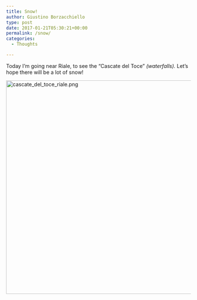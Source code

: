 ```yaml
---
title: Snow!
author: Giustino Borzacchiello
type: post
date: 2017-01-21T05:30:21+00:00
permalink: /snow/
categories:
  - Thoughts

---
```

Today I&#8217;m going near Riale, to see the &#8220;Cascate del Toce&#8221; _(waterfalls)._ Let&#8217;s hope there will be a lot of snow!

<img class="alignnone size-full wp-image-1659" src="https://i1.wp.com/v1.giustino.blog/wp-content/uploads/2017/01/cascate_del_toce_riale.png?resize=1100%2C583&#038;ssl=1" alt="cascate_del_toce_riale.png" width="1100" height="583" srcset="https://i1.wp.com/v1.giustino.blog/wp-content/uploads/2017/01/cascate_del_toce_riale.png?w=1297&ssl=1 1297w, https://i1.wp.com/v1.giustino.blog/wp-content/uploads/2017/01/cascate_del_toce_riale.png?resize=300%2C159&ssl=1 300w, https://i1.wp.com/v1.giustino.blog/wp-content/uploads/2017/01/cascate_del_toce_riale.png?resize=1024%2C542&ssl=1 1024w, https://i1.wp.com/v1.giustino.blog/wp-content/uploads/2017/01/cascate_del_toce_riale.png?resize=1200%2C636&ssl=1 1200w" sizes="(max-width: 1100px) 100vw, 1100px" data-recalc-dims="1" /> 

&nbsp;